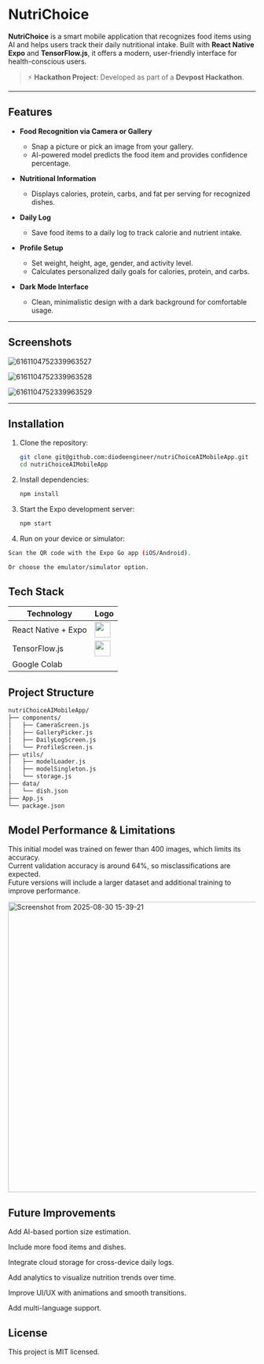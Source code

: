 # NutriChoice

**NutriChoice** is a smart mobile application that recognizes food items using AI and helps users track their daily nutritional intake. Built with **React Native Expo** and **TensorFlow.js**, it offers a modern, user-friendly interface for health-conscious users.


> ⚡ **Hackathon Project:** Developed as part of a **Devpost Hackathon**.
---

## Features

- **Food Recognition via Camera or Gallery**
  - Snap a picture or pick an image from your gallery.
  - AI-powered model predicts the food item and provides confidence percentage.

- **Nutritional Information**
  - Displays calories, protein, carbs, and fat per serving for recognized dishes.

- **Daily Log**
  - Save food items to a daily log to track calorie and nutrient intake.

- **Profile Setup**
  - Set weight, height, age, gender, and activity level.
  - Calculates personalized daily goals for calories, protein, and carbs.

- **Dark Mode Interface**
  - Clean, minimalistic design with a dark background for comfortable usage.

---

## Screenshots

![6161104752339963527](https://github.com/user-attachments/assets/449a5706-6a5a-4f57-b061-6818b92fca6d)

![6161104752339963528](https://github.com/user-attachments/assets/5d79cc05-1b88-4d7a-b0ca-c3557fcabac9)


![6161104752339963529](https://github.com/user-attachments/assets/0cc73d7e-060c-41d5-9a6a-2ec4c99616f2)




---

## Installation

1. Clone the repository:
   ```bash
   git clone git@github.com:diodeengineer/nutriChoiceAIMobileApp.git
   cd nutriChoiceAIMobileApp
    ```
2. Install dependencies:
   ```bash
   npm install
    ```
3. Start the Expo development server:
   ```bash
   npm start
    ```
4. Run on your device or simulator:
```bash
Scan the QR code with the Expo Go app (iOS/Android).

Or choose the emulator/simulator option.
```

## Tech Stack

| Technology           | Logo |
|---------------------|------|
| React Native + Expo  | <img src="https://upload.wikimedia.org/wikipedia/commons/a/a7/React-icon.svg" width="32"/> |
| TensorFlow.js        | <img src="https://upload.wikimedia.org/wikipedia/commons/2/2d/Tensorflow_logo.svg" width="32"/> |
| Google Colab         | <img src=""/> |


## Project Structure
```bash
nutriChoiceAIMobileApp/
├── components/
│   ├── CameraScreen.js
│   ├── GalleryPicker.js
│   ├── DailyLogScreen.js
│   └── ProfileScreen.js
├── utils/
│   ├── modelLoader.js
│   ├── modelSingleton.js
│   └── storage.js
├── data/
│   └── dish.json
├── App.js
└── package.json
```

## Model Performance & Limitations

This initial model was trained on fewer than 400 images, which limits its accuracy.  
Current validation accuracy is around 64%, so misclassifications are expected.  
Future versions will include a larger dataset and additional training to improve performance.

<img width="1110" height="590" alt="Screenshot from 2025-08-30 15-39-21" src="https://github.com/user-attachments/assets/1a42ac7c-e87a-4fd2-880e-bad3b94fb24f" />

## Future Improvements

Add AI-based portion size estimation.

Include more food items and dishes.

Integrate cloud storage for cross-device daily logs.

Add analytics to visualize nutrition trends over time.

Improve UI/UX with animations and smooth transitions.

Add multi-language support.

## License

This project is MIT licensed.








